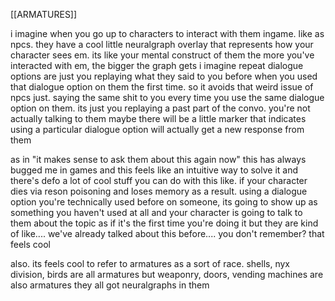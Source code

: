 [[ARMATURES]]

i imagine when you go up to characters to interact with them ingame. like as npcs. they have a cool little neuralgraph overlay that represents how your character sees em. its like your mental construct of them
the more you've interacted with em, the bigger the graph gets
i imagine repeat dialogue options are just you replaying what they said to you before when you used that dialogue option on them the first time.
so it avoids that weird issue of npcs just. saying the same shit to you every time you use the same dialogue option on them. its just you replaying a past part of the convo. you're not actually talking to them
maybe there will be a little marker that indicates using a particular dialogue option will actually get a new response from them 

as in "it makes sense to ask them about this again now"
this has always bugged me in games and this feels like an intuitive way to solve it
and there's defo a lot of cool stuff you can do with this
like. if your character dies via reson poisoning and loses memory as a result. using a dialogue option you're technically used before on someone, its going to show up as something you haven't used at all
and your character is going to talk to them about the topic as if it's the first time you're doing it 
but they are kind of like.... we've already talked about this before.... you don't remember?
that feels cool

also. its feels cool to refer to armatures as a sort of race. shells, nyx division, birds are all armatures
but weaponry, doors, vending machines are also armatures
they all got neuralgraphs in them